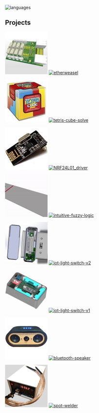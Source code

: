 <!--
### Hi there 👋

**jarpoole/jarpoole** is a ✨ _special_ ✨ repository because its `README.md` (this file) appears on your GitHub profile.

Here are some ideas to get you started:

- 🔭 I’m currently working on ...
- 🌱 I’m currently learning ...
- 👯 I’m looking to collaborate on ...
- 🤔 I’m looking for help with ...
- 💬 Ask me about ...
- 📫 How to reach me: ...
- 😄 Pronouns: ...
- ⚡ Fun fact: ...
-->

![languages](https://github-readme-stats-jarpoole.vercel.app/api/top-langs/?username=jarpoole&layout=compact&langs_count=8&hide=gcode)

## Projects

![thumbnail](./thumbnails/etherweasel.png) [![etherweasel](https://github-readme-stats-jarpoole.vercel.app/api/pin/?username=jarpoole&repo=etherweasel)](https://github.com/jarpoole/etherweasel)

![thumbnail](./thumbnails/tetris-cube-solve.jpg) [![tetris-cube-solve](https://github-readme-stats-jarpoole.vercel.app/api/pin/?username=jarpoole&repo=tetris-cube-solve)](https://github.com/jarpoole/tetris-cube-solve)

![thumbnail](./thumbnails/NRF24L01_driver.jpg) [![NRF24L01_driver](https://github-readme-stats-jarpoole.vercel.app/api/pin/?username=jarpoole&repo=NRF24L01_driver)](https://github.com/jarpoole/NRF24L01_driver)

![thumbnail](./thumbnails/intuitive-fuzzy-logic.gif) [![intuitive-fuzzy-logic](https://github-readme-stats-jarpoole.vercel.app/api/pin/?username=jarpoole&repo=intuitive-fuzzy-logic)](https://github.com/jarpoole/intuitive-fuzzy-logic)

![thumbnail](./thumbnails/iot-light-switch-v2.png) [![iot-light-switch-v2](https://github-readme-stats-jarpoole.vercel.app/api/pin/?username=jarpoole&repo=iot-light-switch-v2)](https://github.com/jarpoole/iot-light-switch-v2)

![thumbnail](./thumbnails/iot-light-switch-v1.png) [![iot-light-switch-v1](https://github-readme-stats-jarpoole.vercel.app/api/pin/?username=jarpoole&repo=iot-light-switch-v1)](https://github.com/jarpoole/iot-light-switch-v1)

![thumbnail](./thumbnails/bluetooth-speaker.png) [![bluetooth-speaker](https://github-readme-stats-jarpoole.vercel.app/api/pin/?username=jarpoole&repo=bluetooth-speaker)](https://github.com/jarpoole/bluetooth-speaker)

![thumbnail](./thumbnails/spot-welder.png) [![spot-welder](https://github-readme-stats-jarpoole.vercel.app/api/pin/?username=jarpoole&repo=spot-welder)](https://github.com/jarpoole/spot-welder)
